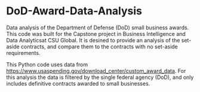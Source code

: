 # DoD-Award-Data-Analysis
Data analysis of the Department of Defense (DoD) small business awards. This code was built for the Capstone project in Business Intelligence and Data Analyticsat CSU Global. It is desined to provide an analysis of the set-aside contracts, and compare them to the contracts with no set-aside requirements.

This Python code uses data from https://www.usaspending.gov/download_center/custom_award_data. For this analysis the data is filtered by the single federal agency (DoD), and only includes definitive contracts awarded to small businesses.


